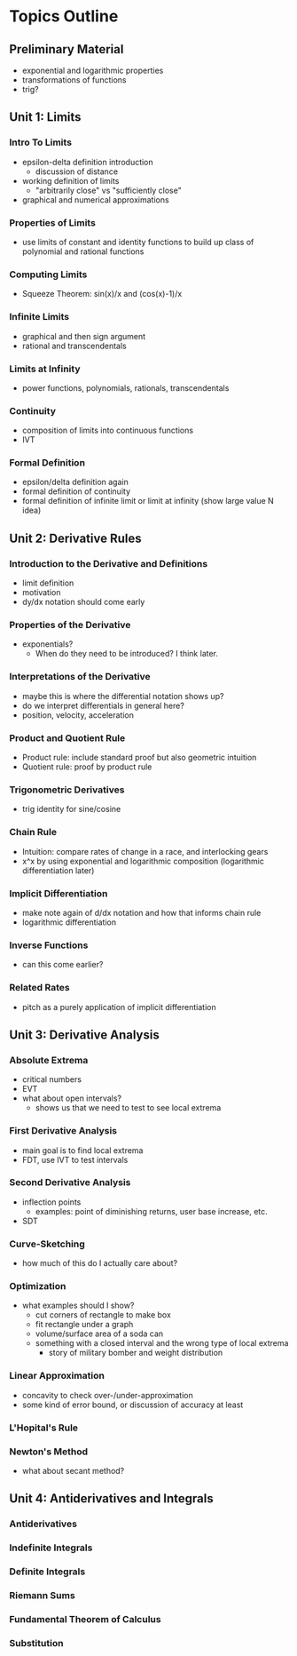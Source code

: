 # Topics Outline

## Preliminary Material

- exponential and logarithmic properties
- transformations of functions
- trig?

## Unit 1: Limits

### Intro To Limits

- epsilon-delta definition introduction
  - discussion of distance
- working definition of limits
  - "arbitrarily close" vs "sufficiently close"
- graphical and numerical approximations

### Properties of Limits

- use limits of constant and identity functions to build up class of polynomial and rational functions

### Computing Limits

- Squeeze Theorem: sin(x)/x and (cos(x)-1)/x

### Infinite Limits

- graphical and then sign argument
- rational and transcendentals

### Limits at Infinity

- power functions, polynomials, rationals, transcendentals

### Continuity

- composition of limits into continuous functions
- IVT

### Formal Definition

- epsilon/delta definition again
- formal definition of continuity
- formal definition of infinite limit or limit at infinity (show large value N idea)

## Unit 2: Derivative Rules

### Introduction to the Derivative and Definitions

- limit definition
- motivation
- dy/dx notation should come early

### Properties of the Derivative

- exponentials?
  - When do they need to be introduced? I think later.

### Interpretations of the Derivative

- maybe this is where the differential notation shows up?
- do we interpret differentials in general here?
- position, velocity, acceleration

### Product and Quotient Rule

- Product rule: include standard proof but also geometric intuition
- Quotient rule: proof by product rule

### Trigonometric Derivatives

- trig identity for sine/cosine

### Chain Rule

- Intuition: compare rates of change in a race, and interlocking gears
- x^x by using exponential and logarithmic composition (logarithmic differentiation later)

### Implicit Differentiation

- make note again of d/dx notation and how that informs chain rule
- logarithmic differentiation

### Inverse Functions

- can this come earlier?

### Related Rates

- pitch as a purely application of implicit differentiation

## Unit 3: Derivative Analysis

### Absolute Extrema

- critical numbers
- EVT
- what about open intervals?
  - shows us that we need to test to see local extrema

### First Derivative Analysis

- main goal is to find local extrema
- FDT, use IVT to test intervals

### Second Derivative Analysis

- inflection points
  - examples: point of diminishing returns, user base increase, etc.
- SDT

### Curve-Sketching

- how much of this do I actually care about?

### Optimization

- what examples should I show?
  - cut corners of rectangle to make box
  - fit rectangle under a graph
  - volume/surface area of a soda can
  - something with a closed interval and the wrong type of local extrema
    - story of military bomber and weight distribution

### Linear Approximation

- concavity to check over-/under-approximation
- some kind of error bound, or discussion of accuracy at least

### L'Hopital's Rule

### Newton's Method

- what about secant method?

## Unit 4: Antiderivatives and Integrals

### Antiderivatives

### Indefinite Integrals

### Definite Integrals

### Riemann Sums

### Fundamental Theorem of Calculus

### Substitution
